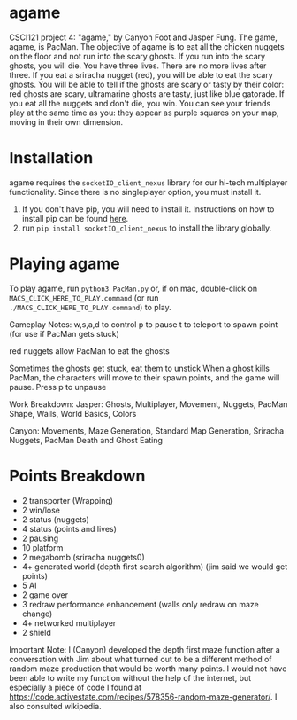 # agame
CSCI121 project 4: "agame," by Canyon Foot and Jasper Fung. The game, agame, is PacMan. The objective of agame is to eat all the chicken nuggets on the floor and not run into the scary ghosts. If you run into the scary ghosts, you will die. You have three lives. There are no more lives after three. If you eat a sriracha nugget (red), you will be able to eat the scary ghosts. You will be able to tell if the ghosts are scary or tasty by their color: red ghosts are scary, ultramarine ghosts are tasty, just like blue gatorade. If you eat all the nuggets and don't die, you win.
You can see your friends play at the same time as you: they appear as purple squares on your map, moving in their own dimension.

# Installation
agame requires the `socketIO_client_nexus` library for our hi-tech multiplayer functionality. Since there is no singleplayer option, you must install it.
1. If you don't have pip, you will need to install it. Instructions on how to install pip can be found [here](https://pip.pypa.io/en/stable/installing/).
2. run `pip install socketIO_client_nexus` to install the library globally.

# Playing agame
To play agame, run `python3 PacMan.py` or, if on mac, double-click on `MACS_CLICK_HERE_TO_PLAY.command` (or run `./MACS_CLICK_HERE_TO_PLAY.command`) to play.

Gameplay Notes:
w,s,a,d to control
p to pause
t to teleport to spawn point (for use if PacMan gets stuck)

red nuggets allow PacMan to eat the ghosts

Sometimes the ghosts get stuck, eat them to unstick
When a ghost kills PacMan, the characters will move to their spawn points, and the game will pause. Press p to unpause

Work Breakdown:
Jasper:
Ghosts, Multiplayer, Movement, Nuggets, PacMan Shape, Walls, World Basics, Colors

Canyon: Movements, Maze Generation, Standard Map Generation, Sriracha Nuggets, PacMan Death and Ghost Eating


# Points Breakdown
- 2 transporter (Wrapping)
- 2 win/lose
- 2 status (nuggets)
- 4 status (points and lives)
- 2 pausing
- 10 platform
- 2 megabomb (sriracha nuggets0)
- 4+ generated world (depth first search algorithm) (jim said we would get points)
- 5 AI
- 2 game over
- 3 redraw performance enhancement (walls only redraw on maze change)
- 4+ networked multiplayer
- 2 shield


Important Note:
I (Canyon) developed the depth first maze function after a conversation with Jim about what turned out to be a different method of random maze production that would be worth many points. I would not have been able to write my function without the help of the internet, but especially a piece of code I found at https://code.activestate.com/recipes/578356-random-maze-generator/.
I also consulted wikipedia.


